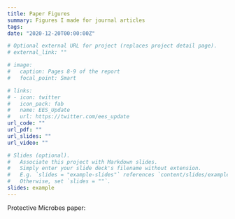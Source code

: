 ```yaml
---
title: Paper Figures
summary: Figures I made for journal articles
tags:
date: "2020-12-20T00:00:00Z"

# Optional external URL for project (replaces project detail page).
# external_link: ""

# image:
#   caption: Pages 8-9 of the report
#   focal_point: Smart

# links:
# - icon: twitter
#   icon_pack: fab
#   name: EES_Update
#   url: https://twitter.com/ees_update
url_code: ""
url_pdf: ""
url_slides: ""
url_video: ""

# Slides (optional).
#   Associate this project with Markdown slides.
#   Simply enter your slide deck's filename without extension.
#   E.g. `slides = "example-slides"` references `content/slides/example-slides.md`.
#   Otherwise, set `slides = ""`.
slides: example
---
```


Protective Microbes paper: 
<br>
<a data-fancybox=gallery-gallery1 rel="group1" href=fig2.jpg><img data-src=fig2.jpg  alt width=100></a>
<a data-fancybox=gallery-gallery1 rel="group1" href=fig3.jpg><img data-src=fig3.jpg  alt width=100></a>
<a data-fancybox=gallery-gallery1 rel="group1" href=fig4.jpg><img data-src=fig4.jpg  alt width=100></a>